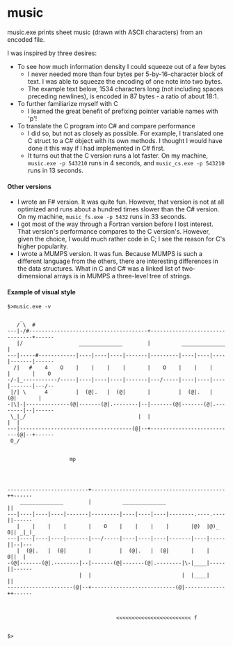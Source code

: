 # music
 music.exe prints sheet music (drawn with ASCII characters) from an encoded file.

I was inspired by three desires:

* To see how much information density I could squeeze out of a few bytes
  * I never needed more than four bytes per 5-by-16-character block of text. I was able to squeeze the encoding of one note into two bytes.
  * The example text below, 1534 characters long (not including spaces preceding newlines), is encoded in 87 bytes - a ratio of about 18:1.
* To further familiarize myself with C
  * I learned the great benefit of prefixing pointer variable names with 'p'!
* To translate the C program into C# and compare performance
  * I did so, but not as closely as possible. For example, I translated one C struct to a C# object with its own methods. I thought I would have done it this way if I had implemented in C# first.
  * It turns out that the C version runs a lot faster. On my machine, `music.exe -p 543210` runs in 4 seconds, and `music_cs.exe -p 543210` runs in 13 seconds.

#### Other versions

* I wrote an F# version. It was quite fun. However, that version is not at all optimized and runs about a hundred times slower than the C# version. On my machine, `music_fs.exe -p 5432` runs in 33 seconds.
* I got most of the way through a Fortran version before I lost interest. That version's performance compares to the C version's. However, given the choice, I would much rather code in C; I see the reason for C's higher popularity.
* I wrote a MUMPS version. It was fun. Because MUMPS is such a different language from the others, there are interesting differences in the data structures. What in C and C# was a linked list of two-dimensional arrays is in MUMPS a three-level tree of strings.

#### Example of visual style

```
$>music.exe -v

    _
   / \  #
---|-/#--------------------------------------+--------------------------------+------
   |/                  ______________        |          ______________        |
---|-----#------------|----|----|----|-------|---------|----|----|----|-------|------
  /|   #    4    O    |    |    |    |       |    O    |    |    |    |       |    O
-/-|_-----------/-----|----|----|----|-------|---/-----|----|----|----|-------|---/--
 |/| \      4         |  (@|.   |  (@|       |         |  (@|.   |  (@|       |
-|\|-|--------------(@|-------(@|.--------|--|-------(@|-------(@|.--------|--|------
 \_|_/                                    |  |                             |  |
---|------------------------------------(@|--+---------------------------(@|--+------
 O_/


                    mp




--------------------------+-------------------------------------------++------
    ______________        |          ______________                   ||
---|----|----|----|-------|---------|----|----|----|--------.----.----||------
   |    |    |    |       |    O    |    |    |    |       |@)  |@)_ 0|| _|_)_
---|----|----|----|-------|---/-----|----|----|----|-------|----|-----||--|---
   |  (@|.   |  (@|       |         |  (@|.   |  (@|       |    |    0||  |
-(@|-------(@|.--------|--|-------(@|-------(@|.--------|\-|____|-----||------
                       |  |                             |  |____|     ||
---------------------(@|--+---------------------------(@|-------------++------



                                   <<<<<<<<<<<<<<<<<<<<<<<< f


$>
```

